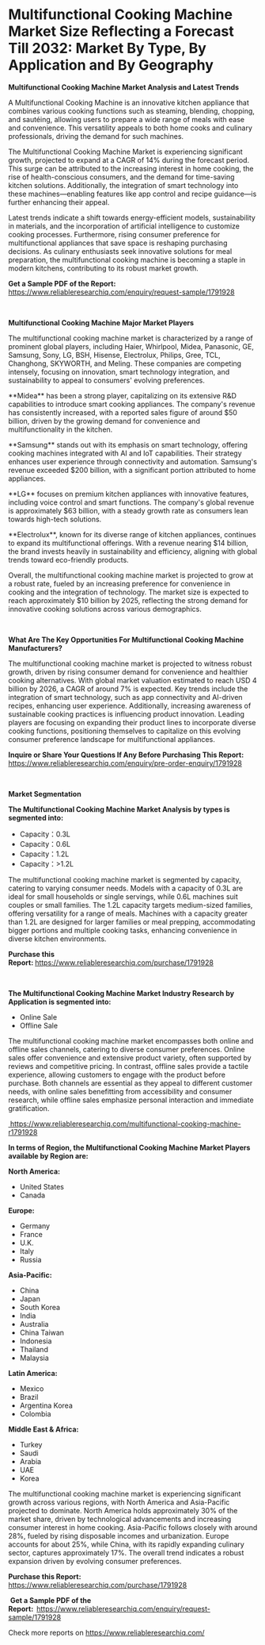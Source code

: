 <p><h1>Multifunctional Cooking Machine Market Size Reflecting a Forecast Till 2032: Market By Type, By Application and By Geography</h1></p><p><strong>Multifunctional Cooking Machine Market Analysis and Latest Trends</strong></p>
<p><p>A Multifunctional Cooking Machine is an innovative kitchen appliance that combines various cooking functions such as steaming, blending, chopping, and sautéing, allowing users to prepare a wide range of meals with ease and convenience. This versatility appeals to both home cooks and culinary professionals, driving the demand for such machines.</p><p>The Multifunctional Cooking Machine Market is experiencing significant growth, projected to expand at a CAGR of 14% during the forecast period. This surge can be attributed to the increasing interest in home cooking, the rise of health-conscious consumers, and the demand for time-saving kitchen solutions. Additionally, the integration of smart technology into these machines—enabling features like app control and recipe guidance—is further enhancing their appeal.</p><p>Latest trends indicate a shift towards energy-efficient models, sustainability in materials, and the incorporation of artificial intelligence to customize cooking processes. Furthermore, rising consumer preference for multifunctional appliances that save space is reshaping purchasing decisions. As culinary enthusiasts seek innovative solutions for meal preparation, the multifunctional cooking machine is becoming a staple in modern kitchens, contributing to its robust market growth.</p></p>
<p><strong>Get a Sample PDF of the Report:&nbsp;</strong> <a href="https://www.reliableresearchiq.com/enquiry/request-sample/1791928?utm_campaign=3026&utm_medium=2&utm_source=Github&utm_content=ia&utm_term=04042025&utm_id=multifunctional-cooking-machine">https://www.reliableresearchiq.com/enquiry/request-sample/1791928</a></p>
<p>&nbsp;</p>
<p><strong>Multifunctional Cooking Machine Major Market Players</strong></p>
<p><p>The multifunctional cooking machine market is characterized by a range of prominent global players, including Haier, Whirlpool, Midea, Panasonic, GE, Samsung, Sony, LG, BSH, Hisense, Electrolux, Philips, Gree, TCL, Changhong, SKYWORTH, and Meling. These companies are competing intensely, focusing on innovation, smart technology integration, and sustainability to appeal to consumers' evolving preferences.</p><p>**Midea** has been a strong player, capitalizing on its extensive R&D capabilities to introduce smart cooking appliances. The company's revenue has consistently increased, with a reported sales figure of around $50 billion, driven by the growing demand for convenience and multifunctionality in the kitchen.</p><p>**Samsung** stands out with its emphasis on smart technology, offering cooking machines integrated with AI and IoT capabilities. Their strategy enhances user experience through connectivity and automation. Samsung's revenue exceeded $200 billion, with a significant portion attributed to home appliances.</p><p>**LG** focuses on premium kitchen appliances with innovative features, including voice control and smart functions. The company's global revenue is approximately $63 billion, with a steady growth rate as consumers lean towards high-tech solutions.</p><p>**Electrolux**, known for its diverse range of kitchen appliances, continues to expand its multifunctional offerings. With a revenue nearing $14 billion, the brand invests heavily in sustainability and efficiency, aligning with global trends toward eco-friendly products.</p><p>Overall, the multifunctional cooking machine market is projected to grow at a robust rate, fueled by an increasing preference for convenience in cooking and the integration of technology. The market size is expected to reach approximately $10 billion by 2025, reflecting the strong demand for innovative cooking solutions across various demographics.</p></p>
<p>&nbsp;</p>
<p><strong>What Are The Key Opportunities For Multifunctional Cooking Machine Manufacturers?</strong></p>
<p><p>The multifunctional cooking machine market is projected to witness robust growth, driven by rising consumer demand for convenience and healthier cooking alternatives. With global market valuation estimated to reach USD 4 billion by 2026, a CAGR of around 7% is expected. Key trends include the integration of smart technology, such as app connectivity and AI-driven recipes, enhancing user experience. Additionally, increasing awareness of sustainable cooking practices is influencing product innovation. Leading players are focusing on expanding their product lines to incorporate diverse cooking functions, positioning themselves to capitalize on this evolving consumer preference landscape for multifunctional appliances.</p></p>
<p><strong>Inquire or Share Your Questions If Any Before Purchasing This Report:</strong> <a href="https://www.reliableresearchiq.com/enquiry/pre-order-enquiry/1791928?utm_campaign=3026&utm_medium=2&utm_source=Github&utm_content=ia&utm_term=04042025&utm_id=multifunctional-cooking-machine">https://www.reliableresearchiq.com/enquiry/pre-order-enquiry/1791928</a></p>
<p>&nbsp;</p>
<p><strong>Market Segmentation</strong></p>
<p><strong>The Multifunctional Cooking Machine Market Analysis by types is segmented into:</strong></p>
<p><ul><li>Capacity：0.3L</li><li>Capacity：0.6L</li><li>Capacity：1.2L</li><li>Capacity：>1.2L</li></ul></p>
<p><p>The multifunctional cooking machine market is segmented by capacity, catering to varying consumer needs. Models with a capacity of 0.3L are ideal for small households or single servings, while 0.6L machines suit couples or small families. The 1.2L capacity targets medium-sized families, offering versatility for a range of meals. Machines with a capacity greater than 1.2L are designed for larger families or meal prepping, accommodating bigger portions and multiple cooking tasks, enhancing convenience in diverse kitchen environments.</p></p>
<p><strong>Purchase this Report:&nbsp;</strong><a href="https://www.reliableresearchiq.com/purchase/1791928?utm_campaign=3026&utm_medium=2&utm_source=Github&utm_content=ia&utm_term=04042025&utm_id=multifunctional-cooking-machine">https://www.reliableresearchiq.com/purchase/1791928</a></p>
<p>&nbsp;</p>
<p><strong>The Multifunctional Cooking Machine Market Industry Research by Application is segmented into:</strong></p>
<p><ul><li>Online Sale</li><li>Offline Sale</li></ul></p>
<p><p>The multifunctional cooking machine market encompasses both online and offline sales channels, catering to diverse consumer preferences. Online sales offer convenience and extensive product variety, often supported by reviews and competitive pricing. In contrast, offline sales provide a tactile experience, allowing customers to engage with the product before purchase. Both channels are essential as they appeal to different customer needs, with online sales benefitting from accessibility and consumer research, while offline sales emphasize personal interaction and immediate gratification.</p></p>
<p><a href="https://www.reliableresearchiq.com/multifunctional-cooking-machine-r1791928?utm_campaign=3026&utm_medium=2&utm_source=Github&utm_content=ia&utm_term=04042025&utm_id=multifunctional-cooking-machine">&nbsp;https://www.reliableresearchiq.com/multifunctional-cooking-machine-r1791928</a></p>
<p><strong>In terms of Region, the Multifunctional Cooking Machine Market Players available by Region are:</strong></p>
<p>
    <p> <strong> North America: </strong>
        <ul>
            <li>United States</li>
            <li>Canada</li>
        </ul>
        </p> 
    <p> <strong> Europe: </strong>
        <ul>
            <li>Germany</li>
            <li>France</li>
            <li>U.K.</li>
            <li>Italy</li>
            <li>Russia</li>
        </ul>
        </p> 
    <p> <strong> Asia-Pacific: </strong>
        <ul>
            <li>China</li>
            <li>Japan</li>
            <li>South Korea</li>
            <li>India</li>
            <li>Australia</li>
            <li>China Taiwan</li>
            <li>Indonesia</li>
            <li>Thailand</li>
            <li>Malaysia</li>
        </ul>
        </p> 
    <p> <strong> Latin America: </strong>
        <ul>
            <li>Mexico</li>
            <li>Brazil</li>
            <li>Argentina Korea</li>
            <li>Colombia</li>
        </ul>
        </p> 
    <p> <strong> Middle East & Africa: </strong>
        <ul>
            <li>Turkey</li>
            <li>Saudi</li>
            <li>Arabia</li>
            <li>UAE</li>
            <li>Korea</li>
        </ul>
    </p>
    </p>
<p><p>The multifunctional cooking machine market is experiencing significant growth across various regions, with North America and Asia-Pacific projected to dominate. North America holds approximately 30% of the market share, driven by technological advancements and increasing consumer interest in home cooking. Asia-Pacific follows closely with around 28%, fueled by rising disposable incomes and urbanization. Europe accounts for about 25%, while China, with its rapidly expanding culinary sector, captures approximately 17%. The overall trend indicates a robust expansion driven by evolving consumer preferences.</p></p>
<p><strong>Purchase this Report: </strong><a href="https://www.reliableresearchiq.com/purchase/1791928?utm_campaign=3026&utm_medium=2&utm_source=Github&utm_content=ia&utm_term=04042025&utm_id=multifunctional-cooking-machine">https://www.reliableresearchiq.com/purchase/1791928</a></p>
<p>&nbsp;<strong>Get a Sample PDF of the Report:&nbsp;&nbsp;</strong><a href="https://www.reliableresearchiq.com/enquiry/request-sample/1791928?utm_campaign=3026&utm_medium=2&utm_source=Github&utm_content=ia&utm_term=04042025&utm_id=multifunctional-cooking-machine">https://www.reliableresearchiq.com/enquiry/request-sample/1791928</a></p>
<p><strong></strong></p>
<p>Check more reports on <a href="https://www.reliableresearchiq.com/?utm_campaign=3026&utm_medium=2&utm_source=Github&utm_content=ia&utm_term=04042025&utm_id=multifunctional-cooking-machine">https://www.reliableresearchiq.com/</a></p>